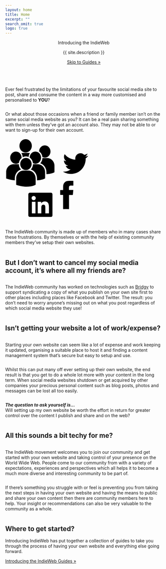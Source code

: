```yaml
---
layout: home
title: Home
excerpt: ""
search_omit: true
logo: true
---
```


<header class="masthead masthead__big">
	<div class="wrap">
			<div class="masthead__tagline">Introducing the IndieWeb</div>
			<p class="masthead__excerpt">{{ site.description }}</p>
			<a href="{{site.url}}/guides/" class="btn btn-center">Skip to Guides &raquo;</a>
	</div>
</header><!-- /.masthead -->

<section class="section section-c1" id="section-1">
	<div class="section-content">
		<div class="row">
			<div class="column column-center small-12">
				<p>Ever feel frustrated by the limitations of your favourite social media site to post, share and consume the content in a way more customised and personalised to <strong>YOU</strong>?</p>
			</div>
			<div class="column small-12 medium-6">
				<p>Or what about those occasions when a friend or family member isn’t on the same social media website as you? It can be a real pain sharing something with them unless they’ve got an account also. They may not be able to or want to sign-up for their own account.</p>
			</div>
			<div class="column small-12 medium-6">
				<svg class="vector vector__1" width="280" viewBox="0 0 800 800" xmlns="http://www.w3.org/2000/svg" fill-rule="evenodd" clip-rule="evenodd" stroke-linejoin="round" stroke-miterlimit="1.414"><title>Group of icons</title><path d="M530.628 593.552c0-20.232-.077-40.463.073-60.69.03-3.41-.93-4.478-4.34-4.34-6.3.257-12.62-.025-18.94.12-2.55.065-3.49-.643-3.47-3.35.13-12.622.12-25.25.01-37.877-.02-2.427.71-3.226 3.17-3.172 6.46.15 12.92-.18 19.37.14 3.74.18 4.51-1.145 4.43-4.61-.22-9.606-.22-19.227-.01-28.834.26-11.74 3.41-22.69 10.4-32.23 8.846-12.09 21.42-17.61 35.928-18.26 14.9-.66 29.834-.3 44.75-.46 2.08-.03 2.7.72 2.69 2.74-.064 12.77-.08 25.54.01 38.3.02 2.27-.72 2.96-2.95 2.93-7.174-.11-14.35-.06-21.52-.04-9.55.03-15.264 4.94-15.863 14.39-.48 7.575-.13 15.2-.304 22.8-.065 2.71 1.544 2.52 3.335 2.52 10.903-.018 21.81.11 32.71-.08 3.2-.06 4.258.68 3.893 4.05-1.375 12.683-2.554 25.392-3.64 38.11-.248 2.866-1.558 3.413-4.136 3.37-8.6-.13-17.21-.09-25.82-.036-6.18.037-5.58-.904-5.58 5.4-.03 39.6-.08 79.2.09 118.796.016 4.18-1.05 5.22-5.19 5.147-14.774-.27-29.557-.287-44.33.005-4.165.08-4.85-1.33-4.817-5.045.158-19.944.078-39.885.078-59.83z"/><clipPath id="a"><path d="M8.614 0h443.41v473.526H8.614z"/></clipPath><g clip-path="url(#a)"><path d="M130.31 80.45c0-33.522 25.45-60.7 56.842-60.7 31.39 0 56.842 27.178 56.842 60.7 0 33.522-25.45 60.698-56.842 60.698-31.393.01-56.84-27.17-56.84-60.693v-.005zm84.16 102.05c.57-13.215 4.83-25.448 11.684-35.562-4.81-1.076-9.782-1.647-14.884-1.647h-48.227c-5.087 0-10.052.58-14.838 1.64 7.296 10.81 11.658 24 11.73 38.29 8.866-5.2 19.04-8.17 29.847-8.17 8.766 0 17.11 1.95 24.687 5.47v-.01zm9.62 5.45c16.51 11.057 28.088 29.758 30.205 51.476 6.728 3.356 14.203 5.29 22.123 5.29 28.924 0 52.367-25.042 52.367-55.932s-23.443-55.923-52.367-55.923c-28.66 0-51.892 24.59-52.328 55.08v.02zm-34.31 114.512c28.92 0 52.365-25.043 52.365-55.924 0-30.88-23.445-55.923-52.364-55.923-28.92 0-52.37 25.042-52.37 55.923 0 30.88 23.46 55.924 52.38 55.924zm22.215 3.807h-44.432c-36.97 0-67.057 32.12-67.057 71.62v58.03l.142.91 3.74 1.24c35.28 11.77 65.933 15.7 91.17 15.7 49.272 0 77.842-15 79.604-15.96l3.5-1.89h.37v-58.04c0-39.49-30.066-71.61-67.048-71.61l.01-.01zm86.65-57.73h-44.1c-.48 18.84-8.01 35.81-19.917 48.01 32.862 10.44 56.907 42.98 56.907 81.42v17.89c43.533-1.72 68.624-14.88 70.277-15.77l3.5-1.9h.372v-58.05c.005-39.48-30.078-71.6-67.04-71.6v-.01zm11.785-116.86c16.518 11.06 28.09 29.76 30.208 51.48 6.728 3.35 14.202 5.29 22.123 5.29 28.93 0 52.37-25.04 52.37-55.92 0-30.89-23.44-55.93-52.37-55.93-28.65 0-51.88 24.59-52.32 55.07v-.008zm74.55 60.58h-44.09c-.48 18.84-8.01 35.81-19.916 48.01 32.86 10.43 56.908 42.98 56.908 81.42v17.88c43.53-1.704 68.625-14.874 70.278-15.767l3.495-1.89h.375v-58.06c.008-39.47-30.075-71.594-67.05-71.594v-.008zM97.9 244.72c10.243 0 19.77-3.196 27.85-8.63 2.567-17.88 11.543-33.504 24.36-44.14.058-1.05.15-2.083.15-3.143 0-30.89-23.45-55.93-52.36-55.93-28.925 0-52.367 25.03-52.367 55.92 0 30.895 23.443 55.93 52.377 55.93l-.014-.017zm47.03 51.826c-11.855-12.14-19.36-29.01-19.913-47.747-1.63-.13-3.25-.26-4.916-.26H75.67c-36.976-.01-67.056 32.11-67.056 71.59v58.043l.137.9 3.75 1.245c28.3 9.44 53.57 13.79 75.51 15.15v-17.52c.01-38.44 24.05-70.99 56.92-81.42v.01z" fill-rule="nonzero"/></g><clipPath id="b"><path d="M211.537 507.99h222.018v222.018H211.537z"/></clipPath><g clip-path="url(#b)" fill-rule="nonzero"><path d="M417.12 507.99H227.91c-9.035 0-16.373 7.172-16.373 16.01v189.992c0 8.837 7.338 16.016 16.373 16.016h189.21c9.054 0 16.43-7.18 16.43-16.016V524c0-8.838-7.376-16.01-16.43-16.01z"/><path d="M260.917 538.56c10.534 0 19.087 8.554 19.087 19.094 0 10.54-8.553 19.093-19.087 19.093-10.576 0-19.1-8.553-19.1-19.093s8.524-19.094 19.1-19.094zm-16.49 52.667h32.963v105.947h-32.963V591.227zm53.623 0h31.564v14.482h.45c4.39-8.33 15.134-17.12 31.156-17.12 33.34 0 39.502 21.93 39.502 50.47v58.11h-32.927v-51.52c0-12.29-.21-28.09-17.11-28.09-17.13 0-19.745 13.39-19.745 27.21v52.4h-32.89V591.22z" fill="#fff"/></g><clipPath id="c"><path d="M528.975 148.23h232.48v189.453h-232.48z"/></clipPath><g clip-path="url(#c)"><path d="M737.634 195.252c.072 2.036.112 4.11.112 6.197 0 62.99-47.95 135.62-135.672 135.62-26.932 0-51.997-7.86-73.1-21.43 3.744.45 7.53.69 11.37.69 22.363 0 42.903-7.62 59.237-20.41-20.86-.41-38.45-14.18-44.53-33.13 2.89.57 5.87.85 8.97.85 4.32 0 8.55-.57 12.55-1.67-21.8-4.36-38.26-23.63-38.26-46.73 0-.21 0-.41.04-.62 6.4 3.59 13.78 5.703 21.61 5.944-12.8-8.51-21.23-23.136-21.23-39.68 0-8.72 2.37-16.907 6.45-23.96 23.5 28.85 58.674 47.835 98.27 49.83-.814-3.506-1.222-7.126-1.222-10.88 0-26.32 21.354-47.67 47.68-47.67 13.73 0 26.11 5.79 34.79 15.03 10.88-2.115 21.11-6.07 30.32-11.566-3.59 11.16-11.13 20.5-20.985 26.4 9.66-1.136 18.87-3.703 27.38-7.49-6.35 9.535-14.47 17.92-23.75 24.65z"/></g></svg>
			</div>
			<div class="column column-center small-12">
				<p>The IndieWeb community is made up of members who in many cases share these frustrations. By themselves or with the help of existing community members they’ve setup their own websites.</p>
			</div>
		</div>
	</div>
</section>

<section class="section section-c1 section-b1" id="section-2">
	<div class="section-content">
		<div class="row">
			<div class="column column-header small-12 medium-6">
				<h2>But I don’t want to cancel my social media account, it’s where all my friends are?</h2>
			</div>
			<div class="column medium-6 small-12">
				<p>The IndieWeb community has worked on technologies such as <a href="https://brid.gy/">Bridgy</a> to support syndicating a copy of what you publish on your own site first to other places including places like Facebook and Twitter. The result: you don’t need to worry anyone’s missing out on what you post regardless of which social media website they use!</p>
			</div>
		</div>
	</div>
</section>

<section class="section section-c1" id="section-3">
	<div class="section-content">
		<h2>Isn’t getting your website a lot of work/expense?</h2>
		<div class="row">
			<div class="column medium-6 small-12">
				<p class="spacer">Starting your own website can seem like a lot of expense and work keeping it updated, organising a suitable place to host it and finding a content management system that’s secure but easy to setup and use.</p>
			</div>
			<div class="column medium-6 small-12">
				<p>Whilst this can put many off ever setting up their own website, the end result is that you get to do a whole lot more with your content in the long term. When social media websites shutdown or get acquired by other companies your precious personal content such as blog posts, photos and messages can be lost all too easily.</p>
			</div>
			<div class="column column-center small-12">
				<p><em><strong>The question to ask yourself is...</strong></em><br>Will setting up my own website be worth the effort in return for greater control over the content I publish and share and on the web?</p>
			</div>
		</div>
	</div>
</section>

<section class="section section-c1 section-b1" id="section-4">
	<div class="section-content">
		<div class="row">
			<div class="column column-header small-12 medium-6">
				<h2>All this sounds a bit techy for me?</h2>
			</div>
			<div class="column medium-6 small-12">
				<p>The IndieWeb movement welcomes you to join our community and get started with your own website and taking control of your presence on the World Wide Web. People come to our community from with a variety of expectations, experiences and perspectives which all helps it to become a much more diverse and interesting community to be part of.</p>
			</div>
			<div class="column small-12">
				<p>If there’s something you struggle with or feel is preventing you from taking the next steps in having your own website and having the means to public and share  your own content then there are community members here to help. Your insight or recommendations can also be very valuable to the community as a whole.</p>
			</div>
		</div>
	</div>
</section>


<section class="section section-c1" id="section-5">
	<div class="section-content">
		<div class="row">
			<div class="column column-header small-12">
				<h2>Where to get started?</h2>
				<p>Introducing IndieWeb has put together a collection of guides to take you through the process of having your own website and everything else going forward.</p>
			</div>
		</div>
		<a href="{{site.url}}/guides/" class="btn btn-center">Introducing the IndieWeb Guides &raquo;</a>
	</div>
</section>
